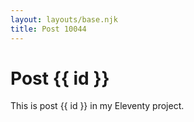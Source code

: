 ```yaml
---
layout: layouts/base.njk
title: Post 10044
---
```


# Post {{ id }}

This is post {{ id }} in my Eleventy project.
